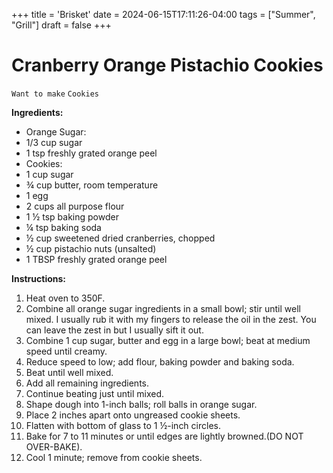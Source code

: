 +++
title = 'Brisket'
date = 2024-06-15T17:11:26-04:00
tags = ["Summer", "Grill"]
draft = false
+++
# Cranberry Orange Pistachio Cookies

`Want to make` `Cookies`

**Ingredients:**

- Orange Sugar:
- 1/3 cup sugar
- 1 tsp freshly grated orange peel
- Cookies:
- 1 cup sugar
- ¾ cup butter, room temperature
- 1 egg
- 2 cups all purpose flour
- 1 ½ tsp baking powder
- ¼ tsp baking soda
- ½ cup sweetened dried cranberries, chopped
- ½ cup pistachio nuts (unsalted)
- 1 TBSP freshly grated orange peel

**Instructions:**

1. Heat oven to 350F.
2. Combine all orange sugar ingredients in a small bowl; stir until well mixed. I usually rub it with my fingers to release the oil in the zest. You can leave the zest in but I usually sift it out.
3. Combine 1 cup sugar, butter and egg in a large bowl; beat at medium speed until creamy.
4. Reduce speed to low; add flour, baking powder and baking soda.
5. Beat until well mixed.
6. Add all remaining ingredients.
7. Continue beating just until mixed.
8. Shape dough into 1-inch balls; roll balls in orange sugar.
9. Place 2 inches apart onto ungreased cookie sheets.
10. Flatten with bottom of glass to 1 ½-inch circles.
11. Bake for 7 to 11 minutes or until edges are lightly browned.(DO NOT OVER-BAKE).
12. Cool 1 minute; remove from cookie sheets.
